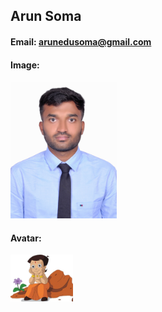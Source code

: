 ## Arun Soma
#### Email: arunedusoma@gmail.com
#### Image:
<img src="https://github.com/asoma0710/asoma0710/blob/main/photo_passsize.jpg" width="170">

#### Avatar:
<img src="https://github.com/asoma0710/asoma0710/blob/main/chotaBheem.jpg" width="100">
